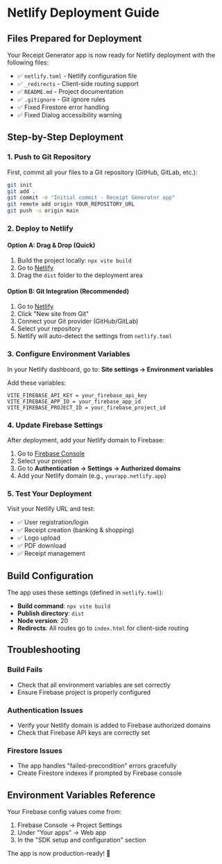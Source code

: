 # Netlify Deployment Guide

## Files Prepared for Deployment

Your Receipt Generator app is now ready for Netlify deployment with the following files:

- ✅ `netlify.toml` - Netlify configuration file
- ✅ `_redirects` - Client-side routing support
- ✅ `README.md` - Project documentation
- ✅ `.gitignore` - Git ignore rules
- ✅ Fixed Firestore error handling
- ✅ Fixed Dialog accessibility warning

## Step-by-Step Deployment

### 1. Push to Git Repository

First, commit all your files to a Git repository (GitHub, GitLab, etc.):

```bash
git init
git add .
git commit -m "Initial commit - Receipt Generator app"
git remote add origin YOUR_REPOSITORY_URL
git push -u origin main
```

### 2. Deploy to Netlify

#### Option A: Drag & Drop (Quick)
1. Build the project locally: `npx vite build`
2. Go to [Netlify](https://netlify.app)
3. Drag the `dist` folder to the deployment area

#### Option B: Git Integration (Recommended)
1. Go to [Netlify](https://netlify.app)
2. Click "New site from Git"
3. Connect your Git provider (GitHub/GitLab)
4. Select your repository
5. Netlify will auto-detect the settings from `netlify.toml`

### 3. Configure Environment Variables

In your Netlify dashboard, go to:
**Site settings → Environment variables**

Add these variables:
```
VITE_FIREBASE_API_KEY = your_firebase_api_key
VITE_FIREBASE_APP_ID = your_firebase_app_id  
VITE_FIREBASE_PROJECT_ID = your_firebase_project_id
```

### 4. Update Firebase Settings

After deployment, add your Netlify domain to Firebase:

1. Go to [Firebase Console](https://console.firebase.google.com)
2. Select your project
3. Go to **Authentication → Settings → Authorized domains**
4. Add your Netlify domain (e.g., `yourapp.netlify.app`)

### 5. Test Your Deployment

Visit your Netlify URL and test:
- ✅ User registration/login
- ✅ Receipt creation (banking & shopping)
- ✅ Logo upload
- ✅ PDF download
- ✅ Receipt management

## Build Configuration

The app uses these settings (defined in `netlify.toml`):
- **Build command**: `npx vite build`
- **Publish directory**: `dist`
- **Node version**: 20
- **Redirects**: All routes go to `index.html` for client-side routing

## Troubleshooting

### Build Fails
- Check that all environment variables are set correctly
- Ensure Firebase project is properly configured

### Authentication Issues
- Verify your Netlify domain is added to Firebase authorized domains
- Check that Firebase API keys are correctly set

### Firestore Issues  
- The app handles "failed-precondition" errors gracefully
- Create Firestore indexes if prompted by Firebase console

## Environment Variables Reference

Your Firebase config values come from:
1. Firebase Console → Project Settings
2. Under "Your apps" → Web app
3. In the "SDK setup and configuration" section

The app is now production-ready! 🚀